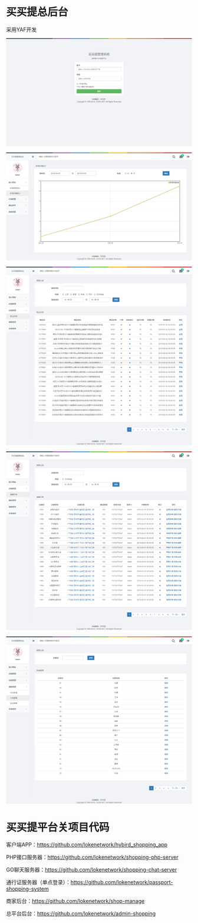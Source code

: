 # 买买提总后台

采用YAF开发

![image](https://github.com/lokenetwork/admin-shopping/blob/master/project_picture/login.png)

![image](https://github.com/lokenetwork/admin-shopping/blob/master/project_picture/tongji.png)

![image](https://github.com/lokenetwork/admin-shopping/blob/master/project_picture/goods_list.png)

![image](https://github.com/lokenetwork/admin-shopping/blob/master/project_picture/shop_list.png)

![image](https://github.com/lokenetwork/admin-shopping/blob/master/project_picture/word_list.png)



# 买买提平台关项目代码

客户端APP：https://github.com/lokenetwork/hybird_shopping_app

PHP接口服务器：https://github.com/lokenetwork/shopping-php-server

GO聊天服务器：https://github.com/lokenetwork/shopping-chat-server

通行证服务器（单点登录）：https://github.com/lokenetwork/passport-shopping-system

商家后台：https://github.com/lokenetwork/shop-manage

总平台后台：https://github.com/lokenetwork/admin-shopping

